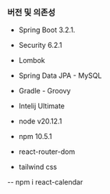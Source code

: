### 버전 및 의존성

- Spring Boot 3.2.1.
- Security 6.2.1
- Lombok
- Spring Data JPA - MySQL
- Gradle - Groovy
- Intelij Ultimate

- node v20.12.1
- npm 10.5.1
- react-router-dom
- tailwind css


-- npm i react-calendar
